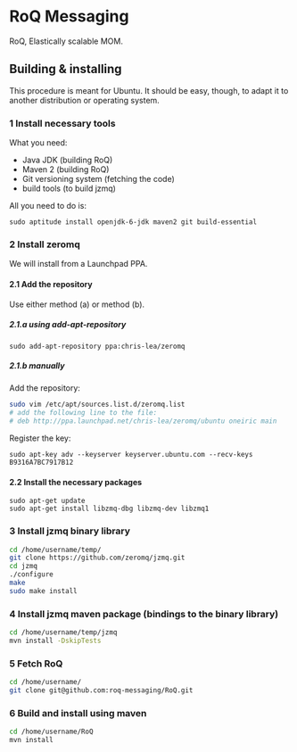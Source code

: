 RoQ Messaging
=============

RoQ, Elastically scalable MOM.

Building & installing
---------------------

This procedure is meant for Ubuntu. It should be easy, though, to adapt it to another distribution or operating system.

### 1 Install necessary tools
What you need:

*   Java JDK (building RoQ)
*   Maven 2 (building RoQ)
*   Git versioning system (fetching the code)
*   build tools (to build jzmq)

All you need to do is:

    sudo aptitude install openjdk-6-jdk maven2 git build-essential


### 2 Install zeromq
We will install from a Launchpad PPA.

#### 2.1 Add the repository

Use either method (a) or method (b).

##### 2.1.a using add-apt-repository
    sudo add-apt-repository ppa:chris-lea/zeromq

##### 2.1.b manually
Add the repository:

```sh
sudo vim /etc/apt/sources.list.d/zeromq.list
# add the following line to the file:
# deb http://ppa.launchpad.net/chris-lea/zeromq/ubuntu oneiric main
```
Register the key:

    sudo apt-key adv --keyserver keyserver.ubuntu.com --recv-keys B9316A7BC7917B12

#### 2.2 Install the necessary packages
    sudo apt-get update
    sudo apt-get install libzmq-dbg libzmq-dev libzmq1

### 3 Install jzmq binary library
```sh
cd /home/username/temp/
git clone https://github.com/zeromq/jzmq.git
cd jzmq
./configure
make
sudo make install
```

### 4 Install jzmq maven package (bindings to the binary library)
```sh
cd /home/username/temp/jzmq
mvn install -DskipTests
```

### 5 Fetch RoQ

```sh
cd /home/username/
git clone git@github.com:roq-messaging/RoQ.git
```

### 6 Build and install using maven

```sh
cd /home/username/RoQ
mvn install
```

